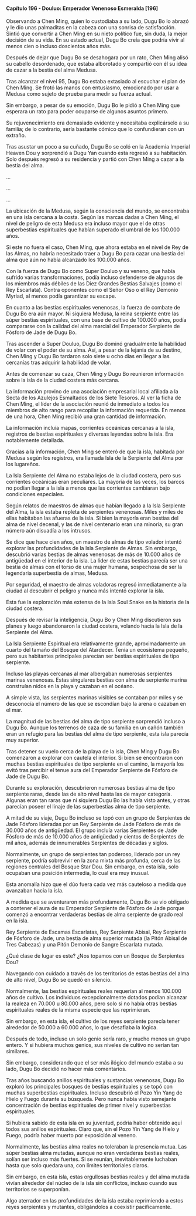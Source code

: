 
#### Capítulo 196 - Douluo: Emperador Venenoso Esmeralda [196]

Observando a Chen Ming, quien lo custodiaba a su lado, Dugu Bo lo abrazó y le dio unas palmaditas en la cabeza con una sonrisa de satisfacción. Sintió que convertir a Chen Ming en su nieto político fue, sin duda, la mejor decisión de su vida. En su estado actual, Dugu Bo creía que podría vivir al menos cien o incluso doscientos años más.

Después de dejar que Dugu Bo se desahogara por un rato, Chen Ming alisó su cabello desordenado, que estaba alborotado y compartió con él su idea de cazar a la bestia del alma Medusa.

Tras alcanzar el nivel 95, Dugu Bo estaba extasiado al escuchar el plan de Chen Ming. Se frotó las manos con entusiasmo, emocionado por usar a Medusa como sujeto de prueba para medir su fuerza actual.

Sin embargo, a pesar de su emoción, Dugu Bo le pidió a Chen Ming que esperara un rato para poder ocuparse de algunos asuntos primero.

Su rejuvenecimiento era demasiado evidente y necesitaba explicárselo a su familia; de lo contrario, sería bastante cómico que lo confundieran con un extraño.

Tras asustar un poco a su cuñado, Dugu Bo se coló en la Academia Imperial Heaven Dou y sorprendió a Dugu Yan cuando esta regresó a su habitación. Solo después regresó a su residencia y partió con Chen Ming a cazar a la bestia del alma.

...

...

...

La ubicación de la Medusa, según la consciencia del mundo, se encontraba en una isla cercana a la costa. Según las marcas dadas a Chen Ming, el nivel de peligro de esta Medusa era incluso mayor que el de otras superbestias espirituales que habían superado el umbral de los 100.000 años.

Si este no fuera el caso, Chen Ming, que ahora estaba en el nivel de Rey de las Almas, no habría necesitado traer a Dugu Bo para cazar una bestia del alma que aún no había alcanzado los 100.000 años.

Con la fuerza de Dugu Bo como Super Douluo y su veneno, que había sufrido varias transformaciones, podía incluso defenderse de algunos de los miembros más débiles de las Diez Grandes Bestias Salvajes (como el Rey Escarlata). Contra oponentes como el Señor Oso o el Rey Demonio Myriad, al menos podía garantizar su escape.

En cuanto a las bestias espirituales venenosas, la fuerza de combate de Dugu Bo era aún mayor. Ni siquiera Medusa, la reina serpiente entre las súper bestias espirituales, con una base de cultivo de 100.000 años, podía compararse con la calidad del alma marcial del Emperador Serpiente de Fósforo de Jade de Dugu Bo.

Tras ascender a Super Douluo, Dugu Bo dominó gradualmente la habilidad de volar con el poder de su alma. Así, a pesar de la lejanía de su destino, Chen Ming y Dugu Bo tardaron solo siete u ocho días en llegar a las cercanías tras adquirir la habilidad de volar.

Antes de comenzar su caza, Chen Ming y Dugu Bo reunieron información sobre la isla de la ciudad costera más cercana.

La información provino de una asociación empresarial local afiliada a la Secta de los Azulejos Esmaltados de los Siete Tesoros. Al ver la ficha de Chen Ming, el líder de la asociación reunió de inmediato a todos los miembros de alto rango para recopilar la información requerida. En menos de una hora, Chen Ming recibió una gran cantidad de información.

La información incluía mapas, corrientes oceánicas cercanas a la isla, registros de bestias espirituales y diversas leyendas sobre la isla. Era notablemente detallada.

Gracias a la información, Chen Ming se enteró de que la isla, habitada por Medusa según los registros, era llamada Isla de la Serpiente del Alma por los lugareños.

La Isla Serpiente del Alma no estaba lejos de la ciudad costera, pero sus corrientes oceánicas eran peculiares. La mayoría de las veces, los barcos no podían llegar a la isla a menos que las corrientes cambiaran bajo condiciones especiales.

Según relatos de maestros de almas que habían llegado a la Isla Serpiente del Alma, la isla estaba repleta de serpientes venenosas. Miles y miles de ellas habitaban las afueras de la isla. Si bien la mayoría eran bestias del alma de nivel decenal, y las de nivel centenario eran una minoría, su gran número aún disuadía a los intrusos.

Se dice que hace cien años, un maestro de almas de tipo volador intentó explorar las profundidades de la Isla Serpiente de Almas. Sin embargo, descubrió varias bestias de almas venenosas de más de 10.000 años de antigüedad en el interior de la isla. La líder de estas bestias parecía ser una bestia de almas con el torso de una mujer humana, sospechosa de ser la legendaria superbestia de almas, Medusa.

Por seguridad, el maestro de almas voladoras regresó inmediatamente a la ciudad al descubrir el peligro y nunca más intentó explorar la isla.

Esta fue la exploración más extensa de la Isla Soul Snake en la historia de la ciudad costera.

Después de revisar la inteligencia, Dugu Bo y Chen Ming discutieron sus planes y luego abandonaron la ciudad costera, volando hacia la Isla de la Serpiente del Alma.

La Isla Serpiente Espiritual era relativamente grande, aproximadamente un cuarto del tamaño del Bosque del Atardecer. Tenía un ecosistema pequeño, pero sus habitantes principales parecían ser bestias espirituales de tipo serpiente.

Incluso las playas cercanas al mar albergaban numerosas serpientes marinas venenosas. Estas singulares bestias con alma de serpiente marina construían nidos en la playa y cazaban en el océano.

A simple vista, las serpientes marinas visibles se contaban por miles y se desconocía el número de las que se escondían bajo la arena o cazaban en el mar.

La magnitud de las bestias del alma de tipo serpiente sorprendió incluso a Dugu Bo. Aunque los terrenos de caza de su familia en un cañón también eran un refugio para las bestias del alma de tipo serpiente, esta isla parecía muy superior.

Tras detener su vuelo cerca de la playa de la isla, Chen Ming y Dugu Bo comenzaron a explorar con cautela el interior. Si bien se encontraron con muchas bestias espirituales de tipo serpiente en el camino, la mayoría los evitó tras percibir el tenue aura del Emperador Serpiente de Fósforo de Jade de Dugu Bo.

Durante su exploración, descubrieron numerosas bestias alma de tipo serpiente raras, desde las de alto nivel hasta las de mayor categoría. Algunas eran tan raras que ni siquiera Dugu Bo las había visto antes, y otras parecían poseer el linaje de las superbestias alma de tipo serpiente.

A mitad de su viaje, Dugu Bo incluso se topó con un grupo de Serpientes de Jade Fósforo lideradas por un Rey Serpiente de Jade Fósforo de más de 30.000 años de antigüedad. El grupo incluía varias Serpientes de Jade Fósforo de más de 10.000 años de antigüedad y cientos de Serpientes de mil años, además de innumerables Serpientes de décadas y siglos.

Normalmente, un grupo de serpientes tan poderoso, liderado por un rey serpiente, podría sobrevivir en la zona mixta más profunda, cerca de las regiones centrales del Bosque Star Dou. Sin embargo, en esta isla, solo ocupaban una posición intermedia, lo cual era muy inusual.

Esta anomalía hizo que el dúo fuera cada vez más cauteloso a medida que avanzaban hacia la isla.

A medida que se aventuraron más profundamente, Dugu Bo se vio obligado a contener el aura de su Emperador Serpiente de Fósforo de Jade porque comenzó a encontrar verdaderas bestias de alma serpiente de grado real en la isla.

Rey Serpiente de Escamas Escarlatas, Rey Serpiente Abisal, Rey Serpiente de Fósforo de Jade, una bestia de alma superior mutada (la Pitón Abisal de Tres Cabezas) y una Pitón Demonio de Sangre Escarlata mutada.

¿Qué clase de lugar es este? ¿Nos topamos con un Bosque de Serpientes Dou?

Navegando con cuidado a través de los territorios de estas bestias del alma de alto nivel, Dugu Bo se quedó en silencio.

Normalmente, las bestias espirituales reales requerían al menos 100.000 años de cultivo. Los individuos excepcionalmente dotados podían alcanzar la realeza en 70.000 u 80.000 años, pero solo si no había otras bestias espirituales reales de la misma especie que las reprimieran.

Sin embargo, en esta isla, el cultivo de los reyes serpiente parecía tener alrededor de 50.000 a 60.000 años, lo que desafiaba la lógica.

Después de todo, incluso un solo genio sería raro, y mucho menos un grupo entero. Y si hubiera muchos genios, sus niveles de cultivo no serían tan similares.

Sin embargo, considerando que el ser más ilógico del mundo estaba a su lado, Dugu Bo decidió no hacer más comentarios.

Tras años buscando anillos espirituales y sustancias venenosas, Dugu Bo exploró los principales bosques de bestias espirituales y se topó con muchas superbestias espirituales. Incluso descubrió el Pozo Yin Yang de Hielo y Fuego durante su búsqueda. Pero nunca había visto semejante concentración de bestias espirituales de primer nivel y superbestias espirituales.

Si hubiera sabido de esta isla en su juventud, podría haber obtenido aquí todos sus anillos espirituales. Claro que, sin el Pozo Yin Yang de Hielo y Fuego, podría haber muerto por exposición al veneno.

Normalmente, las bestias alma reales no toleraban la presencia mutua. Las súper bestias alma mutadas, aunque no eran verdaderas bestias reales, solían ser incluso más fuertes. Si se reunían, inevitablemente luchaban hasta que solo quedara una, con límites territoriales claros.

Sin embargo, en esta isla, estas orgullosas bestias reales y del alma mutada vivían alrededor del núcleo de la isla sin conflictos, incluso cuando sus territorios se superponían.

Algo aterrador en las profundidades de la isla estaba reprimiendo a estos reyes serpientes y mutantes, obligándolos a coexistir pacíficamente.